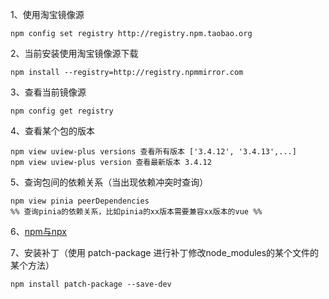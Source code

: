 1、使用淘宝镜像源
```text
npm config set registry http://registry.npm.taobao.org
```
2、当前安装使用淘宝镜像源下载
```text
npm install --registry=http://registry.npmmirror.com
```
3、查看当前镜像源
```text
npm config get registry
```
4、查看某个包的版本
```
npm view uview-plus versions 查看所有版本 ['3.4.12', '3.4.13',...]
npm view uview-plus version 查看最新版本 3.4.12
```
5、查询包间的依赖关系（当出现依赖冲突时查询）
```
npm view pinia peerDependencies 
%% 查询pinia的依赖关系，比如pinia的xx版本需要兼容xx版本的vue %%
```
6、[npm与npx ](https://juejin.cn/post/7501975683548823579)

7、安装补丁（使用 patch-package 进行补丁修改node_modules的某个文件的某个方法）
```
npm install patch-package --save-dev
```